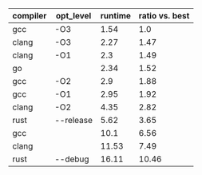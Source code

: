 |compiler|opt_level|runtime|ratio vs. best|
|--------|---------|-------|--------------|
|   gcc  |   -O3   |  1.54 |      1.0     |
|  clang |   -O3   |  2.27 |     1.47     |
|  clang |   -O1   |  2.3  |     1.49     |
|   go   |         |  2.34 |     1.52     |
|   gcc  |   -O2   |  2.9  |     1.88     |
|   gcc  |   -O1   |  2.95 |     1.92     |
|  clang |   -O2   |  4.35 |     2.82     |
|  rust  |--release|  5.62 |     3.65     |
|   gcc  |         |  10.1 |     6.56     |
|  clang |         | 11.53 |     7.49     |
|  rust  | --debug | 16.11 |     10.46    |